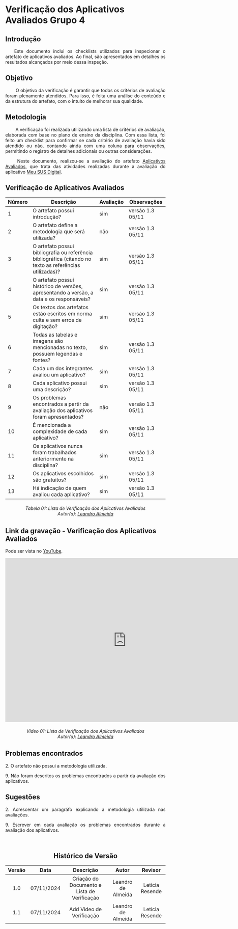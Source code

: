 # Verificação dos Aplicativos Avaliados Grupo 4

## Introdução
<p align="justify">
&emsp;&emsp;Este documento inclui os checklists utilizados para inspecionar o artefato de aplicativos avaliados. Ao final, são apresentados em detalhes os resultados alcançados por meio dessa inspeção.
</p>

## Objetivo

<p align="justify">
&emsp;&emsp; O objetivo da verificação é garantir que todos os critérios de avaliação foram plenamente atendidos. Para isso, é feita uma análise do conteúdo e da estrutura do artefato, com o intuito de melhorar sua qualidade.
</p>

## Metodologia
<p align="justify">
&emsp;&emsp; A verificação foi realizada utilizando uma lista de critérios de avaliação, elaborada com base no plano de ensino da disciplina. Com essa lista, foi feito um checklist para confirmar se cada critério de avaliação havia sido atendido ou não, contando ainda com uma coluna para observações, permitindo o registro de detalhes adicionais ou outras considerações.</p>

<p align="justify">
&emsp;&emsp; Neste documento, realizou-se a avaliação do artefato <a href="https://requisitos-de-software.github.io/2024.2-MeuSUSDigital/planejamento/apps-avaliados/" target = "_blank">Aplicativos Avaliados</a>, que trata das atividades realizadas durante a avaliação do aplicativo <a href="https://play.google.com/store/apps/details?id=br.gov.datasus.cnsdigital&hl=pt_BR" target = "_blank">Meu SUS Digital</a>.
</p>

## Verificação de Aplicativos Avaliados

| Número | Descrição                                                                                                                           | Avaliação | Observações |
|--------|-------------------------------------------------------------------------------------------------------------------------------------|-----------|-------------|
|   1    | O artefato possui introdução?                                                                                                       |    sim       |    versão 1.3 05/11          |
|   2    | O artefato define a metodologia que será utilizada?                                                                                 |    não       |       versão 1.3 05/11      |
|   3    | O artefato possui bibliografia ou referência bibliográfica (citando no texto as referências utilizadas)?                            |    sim       |      versão 1.3 05/11       |
|   4    | O artefato possui histórico de versões, apresentando a versão, a data e os responsáveis?                                            |    sim       |      versão 1.3 05/11       |
|   5    | Os textos dos artefatos estão escritos em norma culta e sem erros de digitação?                                                     |    sim       |     versão 1.3 05/11        |
|   6    | Todas as tabelas e imagens são mencionadas no texto, possuem legendas e fontes?                                                     |    sim       |     versão 1.3 05/11        |
|   7    | Cada um dos integrantes avaliou um aplicativo?                                                                                      |    sim       |   versão 1.3 05/11          |
|   8    | Cada aplicativo possui uma descrição?                                                                                               |    sim       |versão 1.3 05/11             |
|   9    | Os problemas encontrados a partir da avaliação dos aplicativos foram apresentados?                                                        |    não       |  versão 1.3 05/11          |
|  10    | É mencionada a complexidade de cada aplicativo?                                                                                     |    sim       | versão 1.3 05/11            |
|  11    | Os aplicativos nunca foram trabalhados anteriormente na disciplina?                                                                 |    sim       |   versão 1.3 05/11          |
|  12    | Os aplicativos escolhidos são gratuitos?                                                                                            |    sim       |    versão 1.3 05/11         |
|  13    | Há indicação de quem avaliou cada aplicativo?                                                                                       |    sim       |   versão 1.3 05/11         |


<p align="justify">
<h6 align = "center"> Tabela 01: Lista de Verificação dos Aplicativos Avaliados
<br> Autor(a): <a href="https://github.com/leomitx10" target = "_blank">Leandro Almeida</a></h6>
</p>

## Link da gravação - Verificação dos Aplicativos Avaliados 
Pode ser vista no <a href="https://www.youtube.com/watch?v=lQjq0o2LYCE" target="_blank">YouTube</a>.

<center>
<iframe width="760" height="515" src="https://www.youtube.com/embed/lQjq0o2LYCE?si=zKcfFmLM-wmUQtFB" title="YouTube video player" frameborder="0" allow="accelerometer; autoplay; clipboard-write; encrypted-media; gyroscope; picture-in-picture; web-share" referrerpolicy="strict-origin-when-cross-origin" allowfullscreen></iframe>

<p align="justify">
<h6 align = "center"> Vídeo 01: Lista de Verificação dos Aplicativos Avaliados
<br> Autor(a): <a href="https://github.com/leomitx10" target = "_blank">Leandro Almeida</a></h6>
</p>

</center>

## Problemas encontrados
<p align="justify">2. O artefato não possui a metodologia utilizada. </p>
<p align="justify">9. Não foram descritos os problemas encontrados a partir da avaliação dos aplicativos.</p>

## Sugestões
<p align="justify">2. Acrescentar um paragráfo explicando a metodologia utilizada nas avaliações. </p>
<p align="justify">9. Escrever em cada avaliação os problemas encontrados durante a avaliação dos aplicativos.</p>

<br>
</center>

<center>

## Histórico de Versão

| Versão |    Data    |      Descrição       |  Autor  | Revisor |
| :----: | :--------: | :------------------: | :-----: | :-----: |
|  1.0   | 07/11/2024 | Criação do Documento e Lista de Verificação | Leandro de Almeida | Letícia Resende |
|  1.1   | 07/11/2024 | Add Video de Verificação | Leandro de Almeida | Letícia Resende |


</center>
